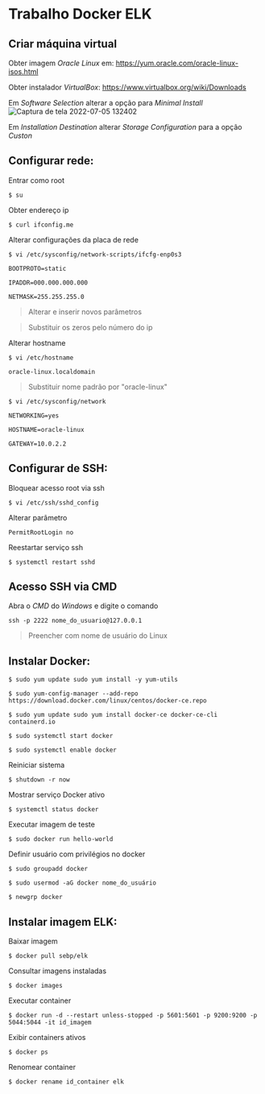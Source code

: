 # Trabalho Docker ELK

## Criar máquina virtual
Obter imagem _Oracle Linux_ em:
https://yum.oracle.com/oracle-linux-isos.html

Obter instalador _VirtualBox_: 
https://www.virtualbox.org/wiki/Downloads

Em _Software Selection_ alterar a opção para _Minimal Install_
![Captura de tela 2022-07-05 132402](https://user-images.githubusercontent.com/108694840/177373712-fe9bc1fa-cc3d-408f-b2cb-5f4453a38e9b.png)

Em _Installation Destination_ alterar _Storage Configuration_ para a opção _Custon_
## Configurar rede: 
Entrar como root
```
$ su
```
Obter endereço ip
```
$ curl ifconfig.me 
```
Alterar configurações da placa de rede
```
$ vi /etc/sysconfig/network-scripts/ifcfg-enp0s3 
```
```
BOOTPROTO=static 

IPADDR=000.000.000.000 

NETMASK=255.255.255.0 
```
> Alterar e inserir novos parâmetros

> Substituir os zeros pelo número do ip

Alterar hostname
```
$ vi /etc/hostname 
```
```
oracle-linux.localdomain 
```
> Substituir nome padrão por "oracle-linux"
```
$ vi /etc/sysconfig/network 
```
```
NETWORKING=yes 

HOSTNAME=oracle-linux 

GATEWAY=10.0.2.2     
```


## Configurar de SSH: 
Bloquear acesso root via ssh
```
$ vi /etc/ssh/sshd_config 
```
Alterar parâmetro
```
PermitRootLogin no 
```
Reestartar serviço ssh
```
$ systemctl restart sshd    
```


## Acesso SSH via CMD
Abra o _CMD_ do _Windows_ e digite o comando
```
ssh -p 2222 nome_do_usuario@127.0.0.1
```
> Preencher com nome de usuário do Linux


## Instalar Docker: 
```
$ sudo yum update sudo yum install -y yum-utils 
```
```
$ sudo yum-config-manager --add-repo https://download.docker.com/linux/centos/docker-ce.repo 
```
```
$ sudo yum update sudo yum install docker-ce docker-ce-cli containerd.io 
```
```
$ sudo systemctl start docker 
```
```
$ sudo systemctl enable docker 
```
Reiniciar sistema
```
$ shutdown -r now 
```
Mostrar serviço Docker ativo
```
$ systemctl status docker 
```
Executar imagem de teste
```
$ sudo docker run hello-world 
```
Definir usuário com privilégios no docker
```
$ sudo groupadd docker 
```
```
$ sudo usermod -aG docker nome_do_usuário 
```
```
$ newgrp docker 
```


## Instalar imagem ELK: 
Baixar imagem
```
$ docker pull sebp/elk 
```
Consultar imagens instaladas
```
$ docker images 
```
Executar container
```
$ docker run -d --restart unless-stopped -p 5601:5601 -p 9200:9200 -p 5044:5044 -it id_imagem
```
Exibir containers ativos
```
$ docker ps
```
Renomear container
```
$ docker rename id_container elk 
```

